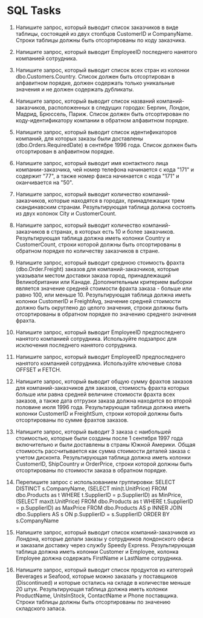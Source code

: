 # SQL Tasks
1. Напишите запрос, который выводит список заказчиков в виде таблицы, состоящей из двух столбцов CustomerID и CompanyName. Строки таблицы должны быть отсортированы по коду заказчика.
2. Напишите запрос, который выводит EmployeeID последнего нанятого компанией сотрудника.
3. Напишите запрос, который выводит список всех стран из колонки dbo.Customers.Country. Список должен быть отсортирован в алфавитном порядке, должен содержать только уникальные значения и не должен содержать дубликаты.
4. Напишите запрос, который выводит список названий компаний-заказчиков, расположенных в следущих городах: Берлин, Лондон, Мадрид, Брюссель, Париж. Список должен быть отсортирован по коду-идентификатору компании в обратном алфавитном порядке.
5. Напишите запрос, который выводит список идентификаторов компаний, для которых заказы были доставлены (dbo.Orders.RequiredDate) в сентябре 1996 года. Список должен быть отсортирован в алфавитном порядке.
6. Напишите запрос, который выводит имя контактного лица компании-заказчика, чей номер телефона начинается с кода "171" и содержит "77", а также номер факса начинается с кода "171" и оканчивается на "50".
7. Напишите запрос, который выводит количество компаний-заказчиков, которые находятся в городах, принадлежащих трем скандинавским странам. Результирующая таблица должна состоять из двух колонок City и CustomerCount.
8. Напишите запрос, который выводит количество компаний-заказчиков в странах, в которых есть 10 и более заказчиков. Результирующая таблица должна иметь колонки Country и CustomerCount, строки которой должны быть отсортированы в обратном порядке по количеству заказчиков в стране.
9. Напишите запрос, который выводит среднюю стоимость фрахта (dbo.Order.Freight) заказов для компаний-заказчиков, которые указывали местом доставки заказа город, принадлежащий Великобритании или Канаде. Дополнительным критерием выборки является значение средней стоимости фрахта заказа - больше или равно 100, или меньше 10. Результирующая таблица должна иметь колонки CustomerID и FreightAvg, значение средней стоимости должно быть округлено до целого значения, строки должны быть отсортированы в обратном порядке по значению среднего значения фрахта.
10. Напишите запрос, который выводит EmployeeID предпоследнего нанятого компанией сотрудника. Используйте подзапрос для исключения последнего нанятого сотрудника.
11. Напишите запрос, который выводит EmployeeID предпоследнего нанятого компанией сотрудника. Используйте ключевые слова OFFSET и FETCH.
12. Напишите запрос, который выводит общую сумму фрахтов заказов для компаний-заказчиков для заказов, стоимость фрахта которых больше или равна средней величине стоимости фрахта всех заказов, а также дата отгрузки заказа должна находится во второй половине июля 1996 года. Результирующая таблица должна иметь колонки CustomerID и FreightSum, строки которой должны быть отсортированы по сумме фрахтов заказов.
13. Напишите запрос, который выводит 3 заказа с наибольшей стоимостью, которые были созданы после 1 сентября 1997 года включительно и были доставлены в страны Южной Америки. Общая стоимость рассчитывается как сумма стоимости деталей заказа с учетом дисконта. Результирующая таблица должна иметь колонки CustomerID, ShipCountry и OrderPrice, строки которой должны быть отсортированы по стоимости заказа в обратном порядке.
14. Перепишите запрос с использованием группировки:
SELECT DISTINCT s.CompanyName,
(SELECT min(t.UnitPrice) FROM dbo.Products as t WHERE t.SupplierID = p.SupplierID) as MinPrice,
(SELECT max(t.UnitPrice) FROM dbo.Products as t WHERE t.SupplierID = p.SupplierID) as MaxPrice
FROM dbo.Products AS p
INNER JOIN dbo.Suppliers AS s ON p.SupplierID = s.SupplierID
ORDER BY s.CompanyName

15. Напишите запрос, который выводит список компаний-заказчиков из Лондона, которые делали заказы у сотрудников лондонского офиса и заказали доставку через службу Speedy Express. Результирующая таблица должна иметь колонки Customer и Employee, колонка Employee должна содержать FirstName и LastName сотрудника.
16. Напишите запрос, который выводит список продуктов из категорий Beverages и Seafood, которые можно заказать у поставщиков (Discontinued) и которые остались на складе в количестве меньше 20 штук. Результирующая таблица должна иметь колонки ProductName, UnitsInStock, ContactName и Phone поставщика. Строки таблицы должны быть отсортированы по значению складского запаса.